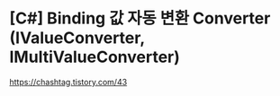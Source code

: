 # [C#] Binding 값 자동 변환 Converter (IValueConverter, IMultiValueConverter)

https://chashtag.tistory.com/43